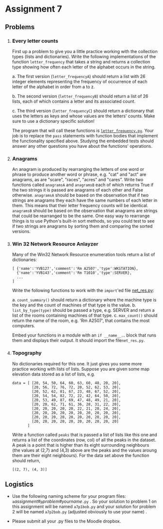 # Assignment 7

## Problems

1.  ### Every letter counts

    First up a problem to give you a little practice working with the
    collection types (lists and dictionaries). Write the following
    implementations of the function `letter_frequency` that takes a
    string and returns a collection type showing how often each letter
    of the alphabet occurs in the string.

    a.  The first version (`letter_frequencyA`) should return a list
        with 26 integer elements representing the frequency of
        occurrence of each letter of the alphabet in order from a to z.

    b.  The second version (`letter_frequencyB`) should return a list of
        26 lists, each of which contains a letter and its associated
        count.

    c.  The third version (`letter_frequencyC`) should return a
        dictionary that uses the letters as keys and whose values are
        the letters' counts. Make sure to use a dictionary specific solution!

    The program that will call these functions is
    [`letter_frequency.py`](90_letter_frequency.py). Your job is to replace
    the `pass` statements with function bodies that implement the
    functionality specified above. Studying the embedded tests should
    answer any other questions you have about the functions'
    operations.

2.  ### Anagrams

    An anagram is produced by rearranging the letters of one word or
    phrase to produce another word or phrase, e.g. "cat" and "act"
    are anagrams, as are "scare", "races", "acres" and "cares".
    Write two functions called `anagramsA` and `anagramsB` each of which
    returns True if the two strings it is passed are anagrams of each
    other and False otherwise. `anagramsA` should be based on the
    observation that if two strings are anagrams they each have the same
    numbers of each letter in them. This means that their letter
    frequency counts will be identical. `anagramsB` should be based on
    the observation that anagrams are strings that could be rearranged
    to be the same. One easy way to rearrange things is to use Python's
    built-in sort methods, so you could test to see if two strings are
    anagrams by sorting them and comparing the sorted versions.

3.  ### Win 32 Network Resource Anlayzer

    Many of the Win32 Network Resource enumeration tools return a list
    of dictionaries:

        [ {'name':'YVB127','comment':'Rm A2507','type':WKSTATION},
          {'name':'YVB143','comment':'Rm T1010','type':SERVER},
          ...
        ]

    Write the following functions to work with the `import`'ed file
    [net_res.py](90_net_res.py):

    a.  `count_summary()` should return a dictionary where the machine
        type is the key and the count of machines of that type is the
        value.
    b.  `list_by_type(type)` should be passed a type, e.g. SERVER and
        return a list of the rooms containing machines of that type.
    c.  `max_count()` should return the name of the room, e.g. 'Rm
        A2507', that contains the most computers.

    Embed your functions in a module with an `if __name__`... block
    that runs them and displays their output. It should import the
    file`net_res.py`.

4.  ### Topography

    No dictionaries required for this one. It just gives you some more
    practice working with lists of lists. Suppose you are given some map
    elevation data stored as a list of lists, e.g.

        data = [ [20, 54, 50, 64, 60, 63, 60, 48, 20, 20],
                 [20, 56, 72, 76, 72, 20, 52, 62, 53, 20],
                 [20, 52, 62, 81, 67, 23, 48, 67, 52, 20],
                 [20, 54, 54, 82, 72, 22, 42, 64, 50, 20],
                 [20, 53, 49, 87, 69, 47, 48, 49, 21, 20],
                 [20, 20, 62, 71, 61, 36, 28, 31, 22, 20],
                 [20, 20, 20, 20, 20, 22, 21, 28, 24, 20],
                 [20, 20, 20, 20, 20, 20, 20, 20, 20, 20],
                 [20, 20, 20, 20, 20, 20, 20, 20, 20, 20],
                 [20, 20, 20, 20, 20, 20, 20, 20, 20, 20]
               ]

    Write a function called `peaks` that is passed a list of lists like
    this one and returns a list of the coordinates (row, col) of all the
    peaks in the dataset. A peak is a point that is higher than its
    eight surrounding neighbours (the values at (2,7) and (4,3)
    above are the peaks and the values aroung them are their
    eight neighbours). For the data set above the function should
    return,

        [(2, 7), (4, 3)]

## Logistics

-   Use the following naming scheme for your program files:
    `a`*assignment#*`p`*problem#yourname*`.py` . So your solution
    to problem 1 on this assignment will be named `a7p1bob.py`
    and your solution for problem 2 will be named `a7p2bob.py` (adjusted obviously to use your name) .

-   Please submit all your .py files to the Moodle dropbox.
     
